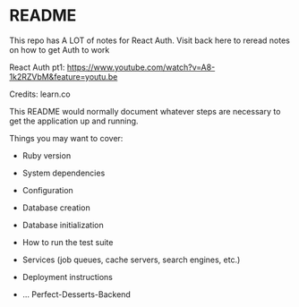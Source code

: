 # README

This repo has A LOT of notes for React Auth. Visit back here to reread notes on how to get Auth to work

React Auth pt1: https://www.youtube.com/watch?v=A8-1k2RZVbM&feature=youtu.be

Credits: learn.co

This README would normally document whatever steps are necessary to get the
application up and running.

Things you may want to cover:

* Ruby version

* System dependencies

* Configuration

* Database creation

* Database initialization

* How to run the test suite

* Services (job queues, cache servers, search engines, etc.)

* Deployment instructions

* ...
Perfect-Desserts-Backend
